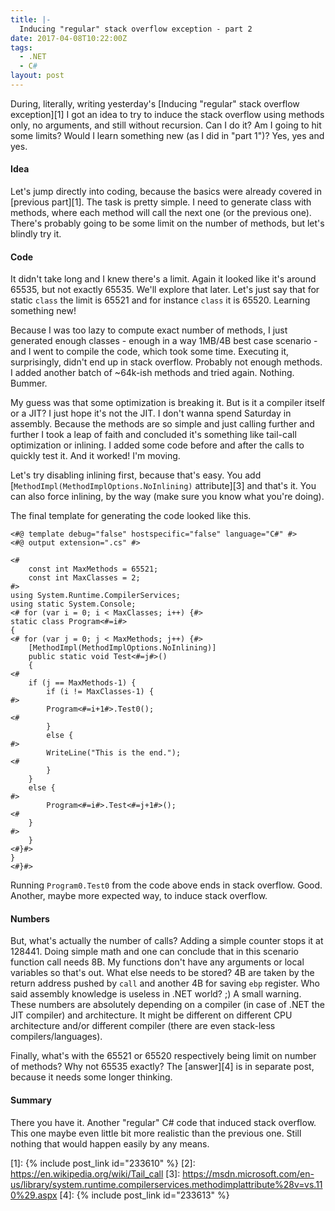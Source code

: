 ```yaml
---
title: |-
  Inducing "regular" stack overflow exception - part 2
date: 2017-04-08T10:22:00Z
tags:
  - .NET
  - C#
layout: post
---
```

During, literally, writing yesterday's [Inducing "regular" stack overflow exception][1] I got an idea to try to induce the stack overflow using methods only, no arguments, and still without recursion. Can I do it? Am I going to hit some limits? Would I learn something new (as I did in "part 1")? Yes, yes and yes.

<!-- excerpt -->

#### Idea

Let's jump directly into coding, because the basics were already covered in [previous part][1]. The task is pretty simple. I need to generate class with methods, where each method will call the next one (or the previous one). There's probably going to be some limit on the number of methods, but let's blindly try it.

#### Code

It didn't take long and I knew there's a limit. Again it looked like it's around 65535, but not exactly 65535. We'll explore that later. Let's just say that for static `class` the limit is 65521 and for instance `class` it is 65520. Learning something new!

Because I was too lazy to compute exact number of methods, I just generated enough classes - enough in a way 1MB/4B best case scenario - and I went to compile the code, which took some time. Executing it, surprisingly, didn't end up in stack overflow. Probably not enough methods. I added another batch of ~64k-ish methods and tried again. Nothing. Bummer.

My guess was that some optimization is breaking it. But is it a compiler itself or a JIT? I just hope it's not the JIT. I don't wanna spend Saturday in assembly. Because the methods are so simple and just calling further and further I took a leap of faith and concluded it's something like tail-call optimization or inlining. I added some code before and after the calls to quickly test it. And it worked! I'm moving.

Let's try disabling inlining first, because that's easy. You add [`MethodImpl(MethodImplOptions.NoInlining)` attribute][3] and that's it. You can also force inlining, by the way (make sure you know what you're doing).

The final template for generating the code looked like this.

```text
<#@ template debug="false" hostspecific="false" language="C#" #>
<#@ output extension=".cs" #>

<#
    const int MaxMethods = 65521;
    const int MaxClasses = 2;
#>
using System.Runtime.CompilerServices;
using static System.Console;
<# for (var i = 0; i < MaxClasses; i++) {#>
static class Program<#=i#>
{
<# for (var j = 0; j < MaxMethods; j++) {#>
    [MethodImpl(MethodImplOptions.NoInlining)]
    public static void Test<#=j#>()
    {
<#
    if (j == MaxMethods-1) {
        if (i != MaxClasses-1) {
#>
        Program<#=i+1#>.Test0();
<#
        }
        else {
#>
        WriteLine("This is the end.");
<#
        }
    }
    else {
#>
        Program<#=i#>.Test<#=j+1#>();
<#
    }
#>
    }
<#}#>
}
<#}#>
```

Running `Program0.Test0` from the code above ends in stack overflow. Good. Another, maybe more expected way, to induce stack overflow.

#### Numbers

But, what's actually the number of calls? Adding a simple counter stops it at 128441. Doing simple math and one can conclude that in this scenario function call needs 8B. My functions don't have any arguments or local variables so that's out. What else needs to be stored? 4B are taken by the return address pushed by `call` and another 4B for saving `ebp` register. Who said assembly knowledge is useless in .NET world? ;) A small warning. These numbers are absolutely depending on a compiler (in case of .NET the JIT compiler) and architecture. It might be different on different CPU architecture and/or different compiler (there are even stack-less compilers/languages).

Finally, what's with the 65521 or 65520 respectively being limit on number of methods? Why not 65535 exactly? The [answer][4] is in separate post, because it needs some longer thinking.

#### Summary

There you have it. Another "regular" C# code that induced stack overflow. This one maybe even little bit more realistic than the previous one. Still nothing that would happen easily by any means.

[1]: {% include post_link id="233610" %}
[2]: https://en.wikipedia.org/wiki/Tail_call
[3]: https://msdn.microsoft.com/en-us/library/system.runtime.compilerservices.methodimplattribute%28v=vs.110%29.aspx
[4]: {% include post_link id="233613" %}